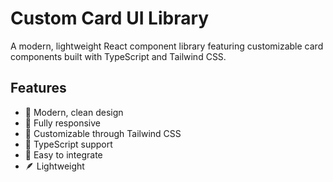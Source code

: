 # Custom Card UI Library

A modern, lightweight React component library featuring customizable card components built with TypeScript and Tailwind CSS.

## Features

- 🎯 Modern, clean design
- 📱 Fully responsive
- 🎨 Customizable through Tailwind CSS
- 💪 TypeScript support
- 🚀 Easy to integrate
- 🪶 Lightweight

